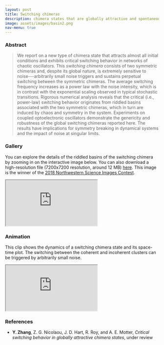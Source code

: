 ```yaml
---
layout: post
title: Switching chimeras
description: chimera states that are globally attractive and spontaneously switching
image: assets/images/basin2.png
nav-menu: true
---
```


### Abstract
>We report on a new type of chimera state that attracts almost all initial conditions and exhibits critical switching behavior in networks of chaotic oscillators.
>This _switching chimera_ consists of two symmetric chimeras and, despite its global nature, is extremely sensitive to noise---arbitrarily small noise triggers and sustains perpetual switching between the symmetric chimeras.
>The average switching frequency increases as a power law with the noise intensity, which is in contrast with the exponential scaling observed in typical stochastic transitions.
>Rigorous numerical analysis reveals that the critical (i.e., power-law) switching behavior originates from riddled basins associated with the two symmetric chimeras, which in turn are induced by chaos and symmetry in the system.
>Experiments on coupled optoelectronic oscillators demonstrate the genericity and robustness of the global switching chimeras reported here.
>The results have implications for symmetry breaking in dynamical systems and the impact of noise at singular limits.

### Gallery
You can explore the details of the riddled basins of the switching chimera by zooming in on the interactive image below.
You can also download a high-resolution file (7200x7200 resolution, around 12 MB) [here](/assets/images/basin1.png).
This image is the winner of the [2018 Northwestern Science Images Contest](https://bit.ly/2EzP3BX).

<div class="resp-container-square">
  <iframe class="resp-iframe" allowfullscreen="true" src="https://www.easyzoom.com/embed/ac392371a68347d1bf632935660f0216"></iframe>
</div>

### Animation
This clip shows the dynamics of a switching chimera state and its space-time plot. The switching between the coherent and incoherent clusters can be triggered by arbitrarily small noise.

<div class="resp-container-narrow">
  <iframe class="resp-iframe" src="https://www.youtube.com/embed/PIVgurLIGN0" allow="accelerometer; autoplay; encrypted-media; gyroscope; picture-in-picture" allowfullscreen></iframe>
</div>

### References
* **Y. Zhang**, Z. G. Nicolaou, J. D. Hart, R. Roy, and A. E. Motter, *Critical switching behavior in globally attractive chimera states*, under review

